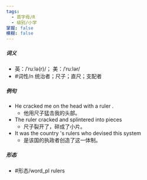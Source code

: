 ```yaml
---
tags:
  - 首字母/R
  - 级别/小学
掌握: false
模糊: false
---
```

##### 词义
- 英：/ˈruːlə(r)/； 美：/ˈruːlər/
- #词性/n  统治者；尺子；直尺；支配者
##### 例句
- He cracked me on the head with a ruler .
	- 他用尺子猛击我的头部。
- The ruler cracked and splintered into pieces
	- 尺子裂开了，碎成了小片。
- It was the country 's rulers who devised this system
	- 是该国的执政者创造了这一体制。
##### 形态
- #形态/word_pl rulers
